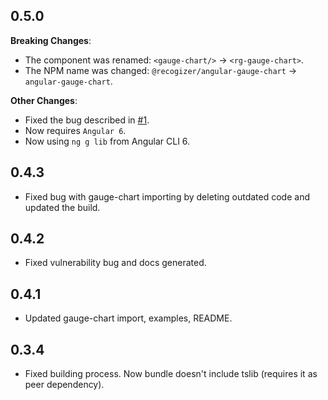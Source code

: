 ## 0.5.0
**Breaking Changes**:
* The component was renamed: `<gauge-chart/>` -> `<rg-gauge-chart>`.
* The NPM name was changed: `@recogizer/angular-gauge-chart` -> `angular-gauge-chart`.

**Other Changes**:

* Fixed the bug described in [#1](https://github.com/recogizer/angular-gauge-chart/issues/1).
* Now requires `Angular 6`.
* Now using `ng g lib` from Angular CLI 6.

## 0.4.3
* Fixed bug with gauge-chart importing by deleting outdated code and updated the build.

## 0.4.2
* Fixed vulnerability bug and docs generated.

## 0.4.1
* Updated gauge-chart import, examples, README.

## 0.3.4 
* Fixed building process. Now bundle doesn't include tslib (requires it as peer dependency).
